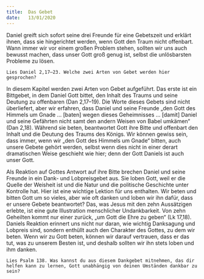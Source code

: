 ```yaml
---
title:  Das Gebet
date:   13/01/2020
---
```


Daniel greift sich sofort seine drei Freunde für eine Gebetszeit und erklärt ihnen, dass sie hingerichtet werden, wenn Gott den Traum nicht offenbart. Wann immer wir vor einem großen Problem stehen, sollten wir uns auch bewusst machen, dass unser Gott groß genug ist, selbst die unlösbarsten Probleme zu lösen.

`Lies Daniel 2,17–23. Welche zwei Arten von Gebet werden hier gesprochen?`

In diesem Kapitel werden zwei Arten von Gebet aufgeführt. Das erste ist ein Bittgebet, in dem Daniel Gott bittet, den Inhalt des Traums und seine Deutung zu offenbaren (Dan 2,17–19). Die Worte dieses Gebets sind nicht überliefert, aber wir erfahren, dass Daniel und seine Freunde „den Gott des Himmels um Gnade … [baten] wegen dieses Geheimnisses … [damit] Daniel und seine Gefährten nicht samt den andern Weisen von Babel umkämen“ (Dan 2,18). Während sie beten, beantwortet Gott ihre Bitte und offenbart den Inhalt und die Deutung des Traums des Königs. Wir können gewiss sein, dass immer, wenn wir „den Gott des Himmels um Gnade“ bitten, auch unsere ­Gebete ­gehört werden, selbst wenn dies nicht in einer derart dramatischen Weise geschieht wie hier; denn der Gott Daniels ist auch unser Gott.

Als Reaktion auf Gottes Antwort auf ihre Bitte brechen Daniel und seine Freunde in ein Dank- und Lobpreisgebet aus. Sie loben Gott, weil er die Quelle der Weisheit ist und die Natur und die politische Geschichte unter Kontrolle hat. Hier ist eine wichtige Lektion für uns enthalten. Wir beten und bitten Gott um so vieles, aber wie oft danken und loben wir ihn dafür, dass er unsere Gebete beantwortet? Das, was Jesus mit den zehn Aussätzigen erlebte, ist eine gute Illustration menschlicher Undankbarkeit. Von zehn Geheilten kommt nur einer zurück, „um Gott die Ehre zu geben“ (Lk 17,18). Daniels Reaktion erinnert uns nicht nur daran, wie wichtig Danksagung und Lobpreis sind, sondern enthüllt auch den Charakter des Gottes, zu dem wir beten. Wenn wir zu Gott beten, können wir darauf vertrauen, dass er das tut, was zu unserem Besten ist, und deshalb sollten wir ihn stets loben und ihm danken.

`Lies Psalm 138. Was kannst du aus diesem Dankgebet mitnehmen, das dir helfen kann zu lernen, Gott unabhängig von deinen Umständen dankbar zu sein?`